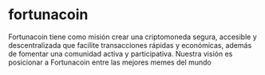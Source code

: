 # fortunacoin
Fortunacoin tiene como misión crear una criptomoneda segura, accesible y descentralizada que facilite transacciones rápidas y económicas, además de fomentar una comunidad activa y participativa. Nuestra visión es posicionar a Fortunacoin entre las mejores memes del mundo
